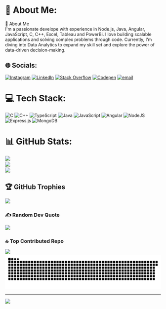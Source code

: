 # 💫 About Me:
🚀 About Me<br>I'm a passionate develope with experience in Node.js, Java, Angular, JavaScript, C, C++, Excel, Tableau and PowerBi. I love building scalable applications and solving complex problems through code. Currently, I'm diving into Data Analytics to expand my skill set and explore the power of data-driven decision-making.


## 🌐 Socials:
[![Instagram](https://img.shields.io/badge/Instagram-%23E4405F.svg?logo=Instagram&logoColor=white)](https://instagram.com/sonu_jha_444) [![LinkedIn](https://img.shields.io/badge/LinkedIn-%230077B5.svg?logo=linkedin&logoColor=white)](https://linkedin.com/in/sonu-jha0210) [![Stack Overflow](https://img.shields.io/badge/-Stackoverflow-FE7A16?logo=stack-overflow&logoColor=white)](https://stackoverflow.com/users/user:19719383) [![Codepen](https://img.shields.io/badge/Codepen-000000?logo=codepen&logoColor=white)](https://codepen.io/Sonu-Jha-the-decoder) [![email](https://img.shields.io/badge/Email-D14836?logo=gmail&logoColor=white)](mailto:mailsonujha@gmail.com) 

# 💻 Tech Stack:
![C](https://img.shields.io/badge/c-%2300599C.svg?style=for-the-badge&logo=c&logoColor=white) ![C++](https://img.shields.io/badge/c++-%2300599C.svg?style=for-the-badge&logo=c%2B%2B&logoColor=white) ![TypeScript](https://img.shields.io/badge/typescript-%23007ACC.svg?style=for-the-badge&logo=typescript&logoColor=white) ![Java](https://img.shields.io/badge/java-%23ED8B00.svg?style=for-the-badge&logo=openjdk&logoColor=white) ![JavaScript](https://img.shields.io/badge/javascript-%23323330.svg?style=for-the-badge&logo=javascript&logoColor=%23F7DF1E) ![Angular](https://img.shields.io/badge/angular-%23DD0031.svg?style=for-the-badge&logo=angular&logoColor=white) ![NodeJS](https://img.shields.io/badge/node.js-6DA55F?style=for-the-badge&logo=node.js&logoColor=white) ![Express.js](https://img.shields.io/badge/express.js-%23404d59.svg?style=for-the-badge&logo=express&logoColor=%2361DAFB) ![MongoDB](https://img.shields.io/badge/MongoDB-%234ea94b.svg?style=for-the-badge&logo=mongodb&logoColor=white)
# 📊 GitHub Stats:
![](https://github-readme-stats.vercel.app/api?username=sonujha0210&theme=dark&hide_border=false&include_all_commits=false&count_private=false)<br/>
![](https://github-readme-streak-stats.herokuapp.com/?user=sonujha0210&theme=dark&hide_border=false)<br/>
![](https://github-readme-stats.vercel.app/api/top-langs/?username=sonujha0210&theme=dark&hide_border=false&include_all_commits=false&count_private=false&layout=compact)

## 🏆 GitHub Trophies
![](https://github-profile-trophy.vercel.app/?username=sonujha0210&theme=radical&no-frame=false&no-bg=true&margin-w=4)

### ✍️ Random Dev Quote
![](https://quotes-github-readme.vercel.app/api?type=horizontal&theme=radical)

### 🔝 Top Contributed Repo
![](https://github-contributor-stats.vercel.app/api?username=sonujha0210&limit=5&theme=dark&combine_all_yearly_contributions=true)
<picture>
  <source media="(prefers-color-scheme: dark)" srcset="https://raw.githubusercontent.com/sonujha0210/sonujha0210/output/github-snake-dark.svg" />
  <source media="(prefers-color-scheme: light)" srcset="https://raw.githubusercontent.com/sonujha0210/sonujha0210/output/github-snake.svg" />
  <img alt="github-snake" src="https://raw.githubusercontent.com/sonujha0210/sonujha0210/output/github-snake.svg" />
</picture>

---
[![](https://visitcount.itsvg.in/api?id=sonujha0210&icon=0&color=0)](https://visitcount.itsvg.in)


<!-- Proudly created with GPRM ( https://gprm.itsvg.in ) -->
